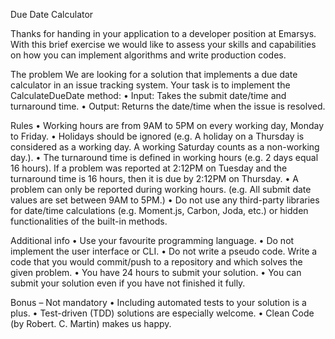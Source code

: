 Due Date Calculator

Thanks for handing in your application to a developer position at Emarsys. With this
brief exercise we would like to assess your skills and capabilities on how you can
implement algorithms and write production codes.

The problem
We are looking for a solution that implements a due date calculator in an issue
tracking system. Your task is to implement the CalculateDueDate method:
• Input: Takes the submit date/time and turnaround time.
• Output: Returns the date/time when the issue is resolved.

Rules
• Working hours are from 9AM to 5PM on every working day, Monday to Friday.
• Holidays should be ignored (e.g. A holiday on a Thursday is considered as a
working day. A working Saturday counts as a non-working day.).
• The turnaround time is defined in working hours (e.g. 2 days equal 16 hours).
If a problem was reported at 2:12PM on Tuesday and the turnaround time is
16 hours, then it is due by 2:12PM on Thursday.
• A problem can only be reported during working hours. (e.g. All submit date
values are set between 9AM to 5PM.)
• Do not use any third-party libraries for date/time calculations (e.g. Moment.js,
Carbon, Joda, etc.) or hidden functionalities of the built-in methods.

Additional info
• Use your favourite programming language.
• Do not implement the user interface or CLI.
• Do not write a pseudo code. Write a code that you would commit/push to a
repository and which solves the given problem.
• You have 24 hours to submit your solution.
• You can submit your solution even if you have not finished it fully.

Bonus – Not mandatory
• Including automated tests to your solution is a plus.
• Test-driven (TDD) solutions are especially welcome.
• Clean Code (by Robert. C. Martin) makes us happy.